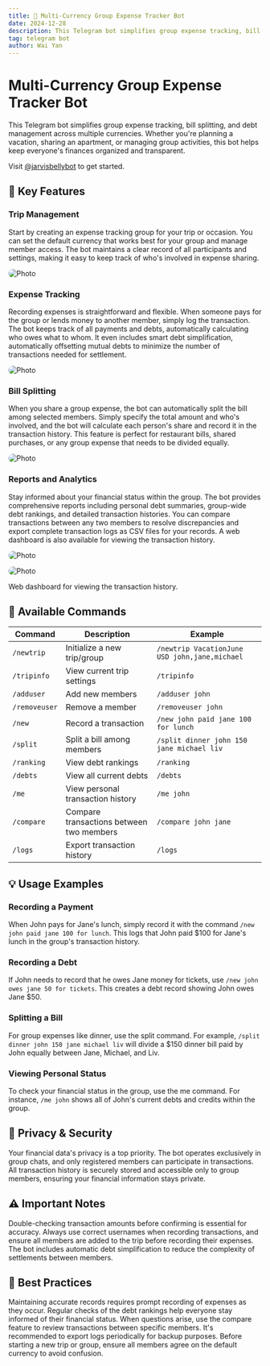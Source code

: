 ```yaml
---
title: 💸 Multi-Currency Group Expense Tracker Bot
date: 2024-12-28
description: This Telegram bot simplifies group expense tracking, bill splitting, and debt management across multiple currencies.
tag: telegram bot
author: Wai Yan
---
```


# Multi-Currency Group Expense Tracker Bot

This Telegram bot simplifies group expense tracking, bill splitting, and debt
management across multiple currencies. Whether you're planning a vacation,
sharing an apartment, or managing group activities, this bot helps keep
everyone's finances organized and transparent.

Visit [@jarvisbellybot](https://t.me/jarvisbellybot) to get started.

## 🌟 Key Features

### Trip Management

Start by creating an expense tracking group for your trip or occasion. You can
set the default currency that works best for your group and manage member
access. The bot maintains a clear record of all participants and settings,
making it easy to keep track of who's involved in expense sharing.

<Image
  src="/images/budget/teletracker-9.png"
  alt="Photo"
  width={1125}
  height={750}
  priority
  className="next-image"
  style="border-radius: 10px;"
/>

### Expense Tracking

Recording expenses is straightforward and flexible. When someone pays for the
group or lends money to another member, simply log the transaction. The bot
keeps track of all payments and debts, automatically calculating who owes what
to whom. It even includes smart debt simplification, automatically offsetting
mutual debts to minimize the number of transactions needed for settlement.

<Image
  src="/images/budget/teletracker-8.png"
  alt="Photo"
  width={1125}
  height={750}
  priority
  className="next-image"
  style="border-radius: 10px;"
/>

### Bill Splitting

When you share a group expense, the bot can automatically split the bill among
selected members. Simply specify the total amount and who's involved, and the
bot will calculate each person's share and record it in the transaction history.
This feature is perfect for restaurant bills, shared purchases, or any group
expense that needs to be divided equally.

<Image
  src="/images/budget/teletracker-5.png"
  alt="Photo"
  width={1125}
  height={750}
  priority
  className="next-image"
  style="border-radius: 10px;"
/>

### Reports and Analytics

Stay informed about your financial status within the group. The bot provides
comprehensive reports including personal debt summaries, group-wide debt
rankings, and detailed transaction histories. You can compare transactions
between any two members to resolve discrepancies and export complete transaction
logs as CSV files for your records. A web dashboard is also available for
viewing the transaction history.

<Image
  src="/images/budget/teletracker-6.png"
  alt="Photo"
  width={1125}
  height={750}
  priority
  className="next-image"
  style="border-radius: 10px;"
/>

<Image
  src="/images/budget/teletracker-10.png"
  alt="Photo"
  width={1125}
  height={750}
  priority
  className="next-image"
  style="border-radius: 10px;"
/>

Web dashboard for viewing the transaction history.

## 📱 Available Commands

| Command       | Description                              | Example                                       |
| ------------- | ---------------------------------------- | --------------------------------------------- |
| `/newtrip`    | Initialize a new trip/group              | `/newtrip VacationJune USD john,jane,michael` |
| `/tripinfo`   | View current trip settings               | `/tripinfo`                                   |
| `/adduser`    | Add new members                          | `/adduser john`                               |
| `/removeuser` | Remove a member                          | `/removeuser john`                            |
| `/new`        | Record a transaction                     | `/new john paid jane 100 for lunch`           |
| `/split`      | Split a bill among members               | `/split dinner john 150 jane michael liv`     |
| `/ranking`    | View debt rankings                       | `/ranking`                                    |
| `/debts`      | View all current debts                   | `/debts`                                      |
| `/me`         | View personal transaction history        | `/me john`                                    |
| `/compare`    | Compare transactions between two members | `/compare john jane`                          |
| `/logs`       | Export transaction history               | `/logs`                                       |

## 💡 Usage Examples

### Recording a Payment

When John pays for Jane's lunch, simply record it with the command
`/new john paid jane 100 for lunch`. This logs that John paid $100 for Jane's
lunch in the group's transaction history.

### Recording a Debt

If John needs to record that he owes Jane money for tickets, use
`/new john owes jane 50 for tickets`. This creates a debt record showing John
owes Jane $50.

### Splitting a Bill

For group expenses like dinner, use the split command. For example,
`/split dinner john 150 jane michael liv` will divide a $150 dinner bill paid by
John equally between Jane, Michael, and Liv.

### Viewing Personal Status

To check your financial status in the group, use the me command. For instance,
`/me john` shows all of John's current debts and credits within the group.

## 🔐 Privacy & Security

Your financial data's privacy is a top priority. The bot operates exclusively in
group chats, and only registered members can participate in transactions. All
transaction history is securely stored and accessible only to group members,
ensuring your financial information stays private.

## ⚠️ Important Notes

Double-checking transaction amounts before confirming is essential for accuracy.
Always use correct usernames when recording transactions, and ensure all members
are added to the trip before recording their expenses. The bot includes
automatic debt simplification to reduce the complexity of settlements between
members.

## 🤝 Best Practices

Maintaining accurate records requires prompt recording of expenses as they
occur. Regular checks of the debt rankings help everyone stay informed of their
financial status. When questions arise, use the compare feature to review
transactions between specific members. It's recommended to export logs
periodically for backup purposes. Before starting a new trip or group, ensure
all members agree on the default currency to avoid confusion.


